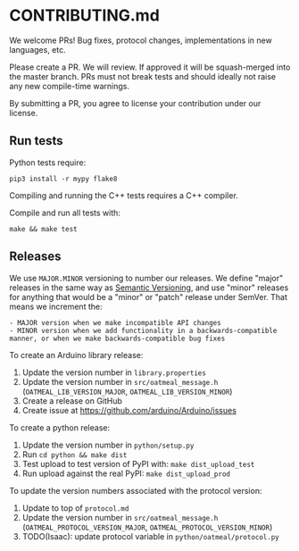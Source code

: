 # CONTRIBUTING.md

We welcome PRs! Bug fixes, protocol changes, implementations in new languages, etc.

Please create a PR. We will review. If approved it will be squash-merged into the master branch.
PRs must not break tests and should ideally not raise any new compile-time warnings.

By submitting a PR, you agree to license your contribution under our license.

## Run tests

Python tests require:

    pip3 install -r mypy flake8

Compiling and running the C++ tests requires a C++ compiler.

Compile and run all tests with:

    make && make test


## Releases

We use `MAJOR.MINOR` versioning to number our releases. We define "major" releases in the same way as [Semantic Versioning](https://semver.org), and use "minor" releases for anything that would be a "minor" or "patch" release under SemVer. That means we increment the:

    - MAJOR version when we make incompatible API changes
    - MINOR version when we add functionality in a backwards-compatible manner, or when we make backwards-compatible bug fixes

To create an Arduino library release:

1. Update the version number in `library.properties`
2. Update the version number in `src/oatmeal_message.h` (`OATMEAL_LIB_VERSION_MAJOR`, `OATMEAL_LIB_VERSION_MINOR`)
3. Create a release on GitHub
4. Create issue at https://github.com/arduino/Arduino/issues

To create a python release:

1. Update the version number in `python/setup.py`
2. Run `cd python && make dist`
3. Test upload to test version of PyPI with: `make dist_upload_test`
4. Run upload against the real PyPI: `make dist_upload_prod`

To update the version numbers associated with the protocol version:

1. Update to top of `protocol.md`
2. Update the version number in `src/oatmeal_message.h` (`OATMEAL_PROTOCOL_VERSION_MAJOR`, `OATMEAL_PROTOCOL_VERSION_MINOR`)
3. TODO(Isaac): update protocol variable in `python/oatmeal/protocol.py`
